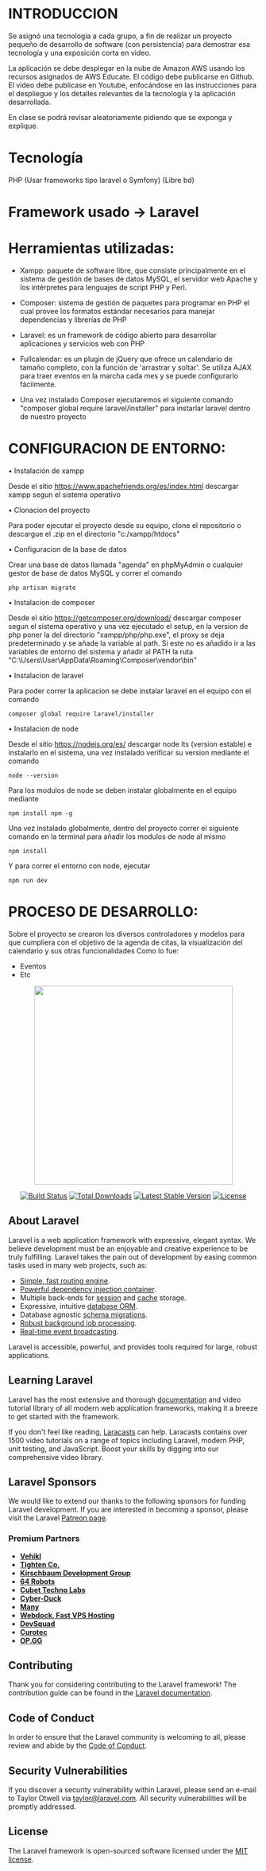# INTRODUCCION
Se asignó una tecnología a cada grupo, a fin de realizar un proyecto pequeño de desarrollo de software (con persistencia) para demostrar esa tecnología y una exposición corta en video. 

La aplicación se debe desplegar en la nube de Amazon AWS usando los recursos asignados de AWS Educate. El código debe publicarse en Github. El video debe publicase en Youtube, enfocándose en las instrucciones para el despliegue y los detalles relevantes de la tecnología y la aplicación desarrollada.

En clase se podrá revisar aleatoriamente pidiendo que se exponga y explique.

# Tecnología 
PHP (Usar frameworks tipo laravel o Symfony) (Libre bd)

# Framework usado -> Laravel

# Herramientas utilizadas:

- Xampp: paquete de software libre, que consiste principalmente en el sistema de gestión de bases de datos MySQL, el servidor web Apache y los intérpretes para lenguajes de script PHP y Perl.

- Composer: sistema de gestión de paquetes para programar en PHP el cual provee los formatos estándar necesarios para manejar dependencias y librerías de PHP

- Laravel: es un framework de código abierto para desarrollar aplicaciones y servicios web con PHP

- Fullcalendar: es un plugin de jQuery que ofrece un calendario de tamaño completo, con la función de 'arrastrar y soltar'. Se utiliza AJAX para traer eventos en la marcha cada mes y se puede configurarlo fácilmente.

- Una vez instalado Composer ejecutaremos el siguiente comando "composer global require laravel/installer" para instarlar laravel dentro de nuestro proyecto

 
# CONFIGURACION DE ENTORNO: 

•	Instalación de xampp

Desde el sitio https://www.apachefriends.org/es/index.html descargar xampp segun el sistema operativo

•	Clonacion del proyecto

Para poder ejecutar el proyecto desde su equipo, clone el repositorio o descargue el .zip en el directorio "c:/xampp/htdocs"

•	Configuracion de la base de datos

Crear una base de datos llamada "agenda" en phpMyAdmin o cualquier gestor de base de datos MySQL y correr el comando

<code>php artisan migrate</code>

•   Instalacion de composer

Desde el sitio https://getcomposer.org/download/ descargar composer segun el sistema operativo y una vez ejecutado el setup, en la version de php poner la del directorio "xampp/php/php.exe", el proxy se deja predeterminado y se añade la variable al path. Si este no es añadido ir a las variables de entorno del sistema y añadir al PATH la ruta "C:\Users\User\AppData\Roaming\Composer\vendor\bin"

•	Instalacion de laravel

Para poder correr la aplicacion se debe instalar laravel en el equipo con el comando

<code>composer global require laravel/installer</code>

•	Instalacion de node

Desde el sitio https://nodejs.org/es/ descargar node lts (version estable) e instalarlo en el sistema, una vez instalado verificar su version mediante el comando

<code>node --version</code>

Para los modulos de node se deben instalar globalmente en el equipo mediante

<code>npm install npm -g</code>

Una vez instalado globalmente, dentro del proyecto correr el siguiente comando en la terminal para añadir los modulos de node al mismo

<code>npm install</code>

Y para correr el entorno con node, ejecutar

<code>npm run dev</code>

# PROCESO DE DESARROLLO:
Sobre el proyecto se crearon los diversos controladores y modelos para que cumpliera con el objetivo de la agenda de citas, la visualización del calendario y sus otras funcionalidades
Como lo fue:
-	Eventos 
-	Etc

<p align="center"><a href="https://laravel.com" target="_blank"><img src="https://raw.githubusercontent.com/laravel/art/master/logo-lockup/5%20SVG/2%20CMYK/1%20Full%20Color/laravel-logolockup-cmyk-red.svg" width="400"></a></p>

<p align="center">
<a href="https://travis-ci.org/laravel/framework"><img src="https://travis-ci.org/laravel/framework.svg" alt="Build Status"></a>
<a href="https://packagist.org/packages/laravel/framework"><img src="https://img.shields.io/packagist/dt/laravel/framework" alt="Total Downloads"></a>
<a href="https://packagist.org/packages/laravel/framework"><img src="https://img.shields.io/packagist/v/laravel/framework" alt="Latest Stable Version"></a>
<a href="https://packagist.org/packages/laravel/framework"><img src="https://img.shields.io/packagist/l/laravel/framework" alt="License"></a>
</p>

## About Laravel

Laravel is a web application framework with expressive, elegant syntax. We believe development must be an enjoyable and creative experience to be truly fulfilling. Laravel takes the pain out of development by easing common tasks used in many web projects, such as:

- [Simple, fast routing engine](https://laravel.com/docs/routing).
- [Powerful dependency injection container](https://laravel.com/docs/container).
- Multiple back-ends for [session](https://laravel.com/docs/session) and [cache](https://laravel.com/docs/cache) storage.
- Expressive, intuitive [database ORM](https://laravel.com/docs/eloquent).
- Database agnostic [schema migrations](https://laravel.com/docs/migrations).
- [Robust background job processing](https://laravel.com/docs/queues).
- [Real-time event broadcasting](https://laravel.com/docs/broadcasting).

Laravel is accessible, powerful, and provides tools required for large, robust applications.

## Learning Laravel

Laravel has the most extensive and thorough [documentation](https://laravel.com/docs) and video tutorial library of all modern web application frameworks, making it a breeze to get started with the framework.

If you don't feel like reading, [Laracasts](https://laracasts.com) can help. Laracasts contains over 1500 video tutorials on a range of topics including Laravel, modern PHP, unit testing, and JavaScript. Boost your skills by digging into our comprehensive video library.

## Laravel Sponsors

We would like to extend our thanks to the following sponsors for funding Laravel development. If you are interested in becoming a sponsor, please visit the Laravel [Patreon page](https://patreon.com/taylorotwell).

### Premium Partners

- **[Vehikl](https://vehikl.com/)**
- **[Tighten Co.](https://tighten.co)**
- **[Kirschbaum Development Group](https://kirschbaumdevelopment.com)**
- **[64 Robots](https://64robots.com)**
- **[Cubet Techno Labs](https://cubettech.com)**
- **[Cyber-Duck](https://cyber-duck.co.uk)**
- **[Many](https://www.many.co.uk)**
- **[Webdock, Fast VPS Hosting](https://www.webdock.io/en)**
- **[DevSquad](https://devsquad.com)**
- **[Curotec](https://www.curotec.com/services/technologies/laravel/)**
- **[OP.GG](https://op.gg)**

## Contributing

Thank you for considering contributing to the Laravel framework! The contribution guide can be found in the [Laravel documentation](https://laravel.com/docs/contributions).

## Code of Conduct

In order to ensure that the Laravel community is welcoming to all, please review and abide by the [Code of Conduct](https://laravel.com/docs/contributions#code-of-conduct).

## Security Vulnerabilities

If you discover a security vulnerability within Laravel, please send an e-mail to Taylor Otwell via [taylor@laravel.com](mailto:taylor@laravel.com). All security vulnerabilities will be promptly addressed.

## License

The Laravel framework is open-sourced software licensed under the [MIT license](https://opensource.org/licenses/MIT).
